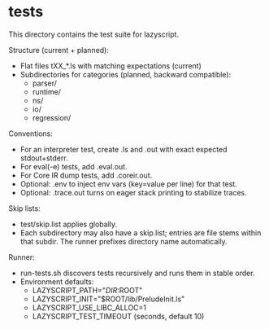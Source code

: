 # tests

This directory contains the test suite for lazyscript.

Structure (current + planned):
- Flat files tXX_*.ls with matching expectations (current)
- Subdirectories for categories (planned, backward compatible):
  - parser/
  - runtime/
  - ns/
  - io/
  - regression/

Conventions:
- For an interpreter test, create <name>.ls and <name>.out with exact expected stdout+stderr.
- For eval(-e) tests, add <name>.eval.out.
- For Core IR dump tests, add <name>.coreir.out.
- Optional: <name>.env to inject env vars (key=value per line) for that test.
- Optional: <name>.trace.out turns on eager stack printing to stabilize traces.

Skip lists:
- test/skip.list applies globally.
- Each subdirectory may also have a skip.list; entries are file stems within that subdir. The runner prefixes directory name automatically.

Runner:
- run-tests.sh discovers tests recursively and runs them in stable order.
- Environment defaults:
  - LAZYSCRIPT_PATH="$DIR:$ROOT"
  - LAZYSCRIPT_INIT="$ROOT/lib/PreludeInit.ls"
  - LAZYSCRIPT_USE_LIBC_ALLOC=1
  - LAZYSCRIPT_TEST_TIMEOUT (seconds, default 10)
